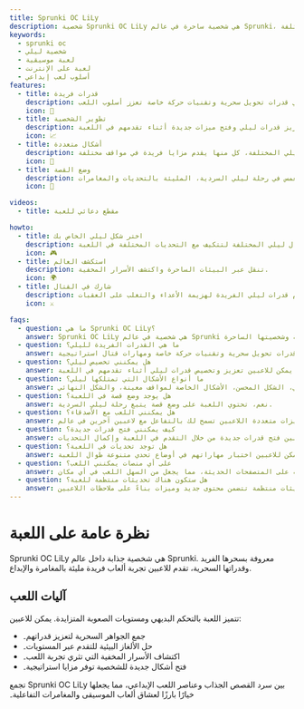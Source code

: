 ```yaml
---
title: Sprunki OC LiLy
description: شخصية Sprunki OC LiLy هي شخصية ساحرة في عالم Sprunki، معروفة بسحرها الفريد وقدراتها الفريدة. يمكن للاعبين استكشاف عالمها السحري والمشاركة في أسلوب لعب استراتيجي وفتح تحولات مختلفة.
keywords:
  - sprunki oc
  - شخصية ليلي
  - لعبة موسيقية
  - لعبة على الإنترنت
  - أسلوب لعب إبداعي
features:
  - title: قدرات فريدة
    description: تمتلك ليلي قدرات تحويل سحرية وتقنيات حركة خاصة تعزز أسلوب اللعب.
    icon: 🌟
  - title: تطوير الشخصية
    description: يمكن للاعبين تعزيز قدرات ليلي وفتح ميزات جديدة أثناء تقدمهم في اللعبة.
    icon: 📈
  - title: أشكال متعددة
    description: تجربة أشكال ليلي المختلفة، كل منها يقدم مزايا فريدة في مواقف مختلفة.
    icon: 🔄
  - title: وضع القصة
    description: انغمس في رحلة ليلي السردية، المليئة بالتحديات والمغامرات.
    icon: 📖

videos:
  - title: مقطع دعائي للعبة

howto:
  - title: اختر شكل ليلي الخاص بك
    description: اختر من أشكال ليلي المختلفة لتتكيف مع التحديات المختلفة في اللعبة.
    icon: 🎮
  - title: استكشف العالم
    description: تنقل عبر البيئات الساحرة واكتشف الأسرار المخفية.
    icon: 🌍
  - title: شارك في القتال
    description: استخدم قدرات ليلي الفريدة لهزيمة الأعداء والتغلب على العقبات.
    icon: ⚔️

faqs:
  - question: ما هي Sprunki OC LiLy؟
    answer: Sprunki OC LiLy هي شخصية في عالم Sprunki معروفة بقدراتها السحرية وشخصيتها الساحرة.
  - question: ما هي القدرات الفريدة لليلي؟
    answer: تمتلك ليلي قدرات تحويل سحرية وتقنيات حركة خاصة ومهارات قتال استراتيجية.
  - question: هل يمكنني تخصيص ليلي؟
    answer: نعم، يمكن للاعبين تعزيز وتخصيص قدرات ليلي أثناء تقدمهم في اللعبة.
  - question: ما أنواع الأشكال التي تمتلكها ليلي؟
    answer: تمتلك ليلي أشكالًا متعددة، بما في ذلك الشكل الأساسي، الشكل المحسن، الأشكال الخاصة لمواقف معينة، والشكل النهائي.
  - question: هل يوجد وضع قصة في اللعبة؟
    answer: نعم، تحتوي اللعبة على وضع قصة يتبع رحلة ليلي السردية.
  - question: هل يمكنني اللعب مع الأصدقاء؟
    answer: نعم، هناك ميزات متعددة اللاعبين تسمح لك بالتفاعل مع لاعبين آخرين في عالم Sprunki.
  - question: كيف يمكنني فتح قدرات جديدة؟
    answer: يمكن للاعبين فتح قدرات جديدة من خلال التقدم في اللعبة وإكمال التحديات.
  - question: هل توجد تحديات في اللعبة؟
    answer: نعم، يمكن للاعبين اختبار مهاراتهم في أوضاع تحدي متنوعة طوال اللعبة.
  - question: على أي منصات يمكنني اللعب؟
    answer: اللعبة متاحة على المتصفحات الحديثة، مما يجعل من السهل اللعب في أي مكان.
  - question: هل ستكون هناك تحديثات منتظمة للعبة؟
    answer: نعم، يخطط المطورون لإصدار تحديثات منتظمة تتضمن محتوى جديد وميزات بناءً على ملاحظات اللاعبين.
---
```


# نظرة عامة على اللعبة

Sprunki OC LiLy هي شخصية جذابة داخل عالم Sprunki. معروفة بسحرها الفريد وقدراتها السحرية، تقدم للاعبين تجربة ألعاب فريدة مليئة بالمغامرة والإبداع.

## آليات اللعب

تتميز اللعبة بالتحكم البديهي ومستويات الصعوبة المتزايدة. يمكن للاعبين:

- جمع الجواهر السحرية لتعزيز قدراتهم۔
- حل الألغاز البيئية للتقدم عبر المستويات۔
- اكتشاف الأسرار المخفية التي تثري تجربة اللعب۔
- فتح أشكال جديدة للشخصية توفر مزايا استراتيجية۔

تجمع Sprunki OC LiLy بين سرد القصص الجذاب وعناصر اللعب الإبداعي، مما يجعلها خيارًا بارزًا لعشاق ألعاب الموسيقى والمغامرات التفاعلية۔
